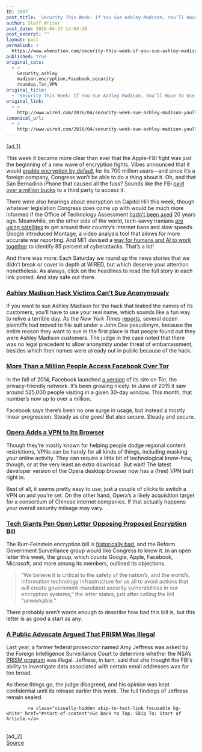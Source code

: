 ```yaml
---
ID: 3007
post_title: 'Security This Week: If You Sue Ashley Madison, You’ll Have to Use Your Real Name'
author: Staff Writer
post_date: 2016-04-23 14:04:16
post_excerpt: ""
layout: post
permalink: >
  https://www.whenitson.com/security-this-week-if-you-sue-ashley-madison-youll-have-to-use-your-real-name/
published: true
original_cats:
  - >
    Security,ashley
    madison,encryption,Facebook,security
    roundup,Tor,VPN
original_title:
  - 'Security This Week: If You Sue Ashley Madison, You’ll Have to Use Your Real Name'
original_link:
  - >
    http://www.wired.com/2016/04/security-week-sue-ashley-madison-youll-use-real-name/
canonical_url:
  - >
    http://www.wired.com/2016/04/security-week-sue-ashley-madison-youll-use-real-name/
---
```

 [ad_1]
<br><div id=""><p>This week it became more clear than ever that the Apple-FBI fight was just the beginning of a new wave of encryption fights. Vibes announced that it would <a href="“http://www.wired.com/2016/04/viber-encrytpion/“" target="“_blank”">enable encryption by default</a> for its 700 million users—and since it’s a foreign company, Congress won’t be able to do a thing about it. Oh, and that San Bernadino iPhone that caused all the fuss? Sounds like the FBI <a href="“http://www.wired.com/2016/04/fbi-hints-paid-hackers-1-million-get-san-bernardino-iphone/“" target="“_blank”">paid over a million bucks</a> to a third party to access it.</p>
<p>There were also hearings about encryption on Capitol Hill this week, though whatever legislation Congress does come up with would be much more informed if the Office of Technology Assessment <a href="“http://www.wired.com/2016/04/office-technology-assessment-congress-clueless-tech-killed-tutor/“" target="“_blank”">hadn’t been axed</a> 20 years ago. Meanwhile, on the other side of the world, tech-savvy Iranians <a href="“http://www.wired.com/2016/04/ingenious-way-iranians-using-satellite-tv-beam-banned-data/“" target="“_blank”">are using satellites</a> to get around their country’s internet bans and slow speeds. Google introduced Montage, a video analysis tool that allows for more accurate war reporting. And MIT devised a <a href="“http://www.wired.com/2016/04/mits-teaching-ai-help-analysts-stop-cyberattacks/“" target="“_blank”">way for humans and AI to work together</a> to identify 85 percent of cyberattacks. That’s a lot!</p>
<p>And there was more: Each Saturday we round up the news stories that we didn’t break or cover in depth at WIRED, but which deserve your attention nonetheless. As always, click on the headlines to read the full story in each link posted. And stay safe out there.</p>
<h3><a href="http://www.nytimes.com/2016/04/22/technology/no-anonymity-ashley-madison-hack-case.html" target="_blank">Ashley Madison Hack Victims Can’t Sue Anonymously</a></h3>
<p>If you want to sue Ashley Madison for the hack that leaked the names of its customers, you’ll have to use your real name, which sounds like a fun way to relive a terrible day. As the <em>New York Times</em> <a href="http://www.nytimes.com/2016/04/22/technology/no-anonymity-ashley-madison-hack-case.html" target="_blank">reports</a>, several dozen plaintiffs had moved to file suit under a John Doe pseudonym, because the entire reason they want to sue in the first place is that people found out they were Ashley Madison customers. The judge in the case noted that there was no legal precedent to allow anonymity under threat of embarrassment, besides which their names were already out in public because of the hack.</p>
<h3><a href="https://www.facebook.com/notes/facebook-over-tor/1-million-people-use-facebook-over-tor/865624066877648" target="_blank">More Than a Million People Access Facebook Over Tor</a></h3>
<p>In the fall of 2014, Facebook launched <a href="http://www.wired.com/2014/10/facebook-tor-dark-site/" target="_blank">a version</a> of its site on Tor, the privacy-friendly network. It’s been growing nicely. In June of 2015 it saw around 525,000 people visiting in a given 30-day window. This month, that number’s now up to over a million.</p>
<p>Facebook says there’s been no one surge in usage, but instead a mostly linear progression. Steady as she goes! But also secure. Steady and secure.</p>
<h3><a href="http://www.reuters.com/article/us-opera-software-m-a-china-idUSKCN0XI1GN" target="_blank">Opera Adds a VPN to Its Browser</a></h3>
<p>Though they’re mostly known for helping people dodge regional content restrictions, VPNs can be handy for all kinds of things, including masking your online activity. They can require a little bit of technological know-how, though, or at the very least an extra download. But wait! The latest developer version of the Opera desktop browser now has a (free) VPN built right in.</p>
<p>Best of all, it seems pretty easy to use; just a couple of clicks to switch a VPN on and you’re set. On the other hand, Opera’s a likely acquisition target for a consortium of Chinese internet companies. If that actually happens your overall security mileage may vary.</p>
<h3><a href="http://www.wired.com/2016/04/senates-draft-encryption-bill-privacy-nightmare/" target="_blank">Tech Giants Pen Open Letter Opposing Proposed Encryption Bill</a></h3>
<p>The Burr-Feinstein encryption bill is <a href="http://www.wired.com/2016/04/senates-draft-encryption-bill-privacy-nightmare/" target="_blank">historically bad</a>, and the Reform Government Surveillance group would like Congress to know it. In an open letter this week, the group, which counts Google, Apple, Facebook, Microsoft, and more among its members, outlined its objections.</p>
<blockquote readability="12"><p>“We believe it is critical to the safety of the nation’s, and the world’s, information technology infrastructure for us all to avoid actions that will create government-mandated security vulnerabilities in our encryption systems,” the letter states, just after calling the bill “unworkable.”</p></blockquote>
<p>There probably aren’t words enough to describe how bad this bill is, but this letter is as good a start as any.</p>
<h3><a href="https://www.washingtonpost.com/world/national-security/public-advocate-fbis-use-of-prism-surveillance-data-is-unconstitutional/2016/04/20/0282ed52-0693-11e6-b283-e79d81c63c1b_story.html" target="_blank">A Public Advocate Argued That PRISM Was Illegal</a></h3>
<p>Last year, a former federal prosecutor named Amy Jeffress was asked by the Foreign Intelligence Surveillance Court to determine whether the NSA’s <a href="http://www.wired.com/2014/01/how-the-us-almost-killed-the-internet/" target="_blank">PRISM program</a> was illegal. Jeffress, in turn, said that she thought the FBI’s ability to investigate data associated with certain email addresses was far too broad. </p>
<p>As these things go, the judge disagreed, and his opinion was kept confidential until its release earlier this week. The full findings of Jeffress remain sealed. </p>

			<a class="visually-hidden skip-to-text-link focusable bg-white" href="#start-of-content">Go Back to Top. Skip To: Start of Article.</a>

			
</div>
<br>[ad_2]
<br><a href="http://www.wired.com/2016/04/security-week-sue-ashley-madison-youll-use-real-name/">Source </a>
